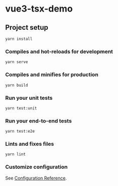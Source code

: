 <!--
 * @Description: 
 * @Author: ZY
 * @Date: 2020-12-11 15:27:50
 * @LastEditors: ZY
 * @LastEditTime: 2020-12-14 09:26:44
-->
# vue3-tsx-demo


## Project setup
```
yarn install
```

### Compiles and hot-reloads for development
```
yarn serve
```

### Compiles and minifies for production
```
yarn build
```

### Run your unit tests
```
yarn test:unit
```

### Run your end-to-end tests
```
yarn test:e2e
```

### Lints and fixes files
```
yarn lint
```

### Customize configuration
See [Configuration Reference](https://cli.vuejs.org/config/).
